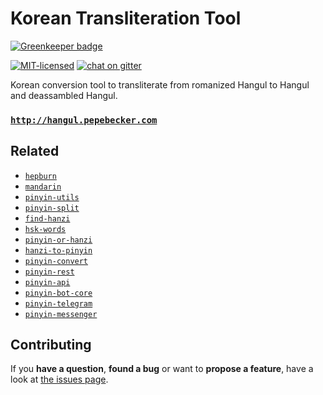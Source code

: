 # Korean Transliteration Tool

[![Greenkeeper badge](https://badges.greenkeeper.io/pepebecker/hangul.svg)](https://greenkeeper.io/)

[![MIT-licensed](https://img.shields.io/github/license/pepebecker/hangul.svg)](https://opensource.org/licenses/MIT)
[![chat on gitter](https://badges.gitter.im/pepebecker.svg)](https://gitter.im/pepebecker)

Korean conversion tool to transliterate from romanized Hangul to Hangul and deassambled Hangul.

### [`http://hangul.pepebecker.com`](http://hangul.pepebecker.com)

## Related

- [`hepburn`](https://github.com/pepebecker/hepburn)
- [`mandarin`](https://github.com/pepebecker/mandarin)
- [`pinyin-utils`](https://github.com/pepebecker/pinyin-utils)
- [`pinyin-split`](https://github.com/pepebecker/pinyin-split)
- [`find-hanzi`](https://github.com/pepebecker/find-hanzi)
- [`hsk-words`](https://github.com/pepebecker/hsk-words)
- [`pinyin-or-hanzi`](https://github.com/pepebecker/pinyin-or-hanzi)
- [`hanzi-to-pinyin`](https://github.com/pepebecker/hanzi-to-pinyin)
- [`pinyin-convert`](https://github.com/pepebecker/pinyin-convert)
- [`pinyin-rest`](https://github.com/pepebecker/pinyin-rest)
- [`pinyin-api`](https://github.com/pepebecker/pinyin-api)
- [`pinyin-bot-core`](https://github.com/pepebecker/pinyin-bot-core)
- [`pinyin-telegram`](https://github.com/pepebecker/pinyin-telegram)
- [`pinyin-messenger`](https://github.com/pepebecker/pinyin-messenger)

## Contributing

If you **have a question**, **found a bug** or want to **propose a feature**, have a look at [the issues page](https://github.com/pepebecker/hangul/issues).